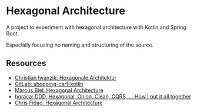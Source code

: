 # Hexagonal Architecture

A project to experiment with hexagonal architecture with Kotlin and Spring Boot.

Especially focusing no naming and structuring of the source.

## Resources

* [Christian Iwanzik: Hexagonale Architektur](https://www.javaland.eu/formes/pubfiles/11046614/2019-nn-christian_iwanzik-hexagonale_architektur_in_microservices-praesentation.pdf)
* [GitLab: shopping-cart-kotlin](https://gitlab.com/Iwanzik/hexagonal-service)
* [Marcus Biel: Hexagonal Architecture](https://marcus-biel.com/hexagonal-architecture/)
* [hgraca: DDD, Hexagonal, Onion, Clean, CQRS, … How I put it all together](https://herbertograca.com/2017/11/16/explicit-architecture-01-ddd-hexagonal-onion-clean-cqrs-how-i-put-it-all-together/)
* [Chris Fidao: Hexagonal Architecture](https://fideloper.com/hexagonal-architecture)
